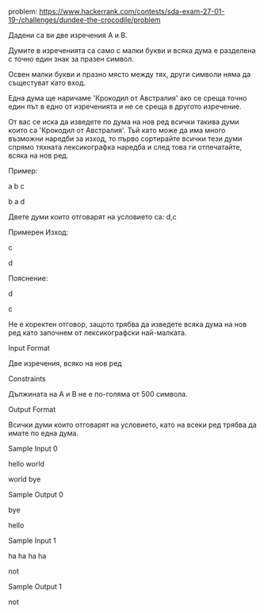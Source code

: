 problem: https://www.hackerrank.com/contests/sda-exam-27-01-19-/challenges/dundee-the-crocodile/problem

Дадени са ви две изречения A и B.

Думите в изреченията са само с малки букви и всяка дума е разделена с точно един знак за празен символ.

Освен малки букви и празно място между тях, други символи няма да същестуват като вход.

Една дума ще наричаме 'Крокодил от Австралия' ако се среща точно един път в едно от изреченията и не се среща в другото изречение.

От вас се иска да изведете по дума на нов ред всички такива думи които са 'Крокодил от Австралия'. Тъй като може да има много възможни наредби за изход, то първо сортирайте всички тези думи спрямо тяхната лексикографка наредба и след това ги отпечатайте, всяка на нов ред.

Пример:

a b c

b a d

Двете думи които отговарят на условието са: d,c

Примерен Изход:

c

d

Пояснение:

d

c

Не е коректен отговор, защото трябва да изведете всяка дума на нов ред като започнем от лексикографски най-малката.

Input Format

Две изречения, всяко на нов ред

Constraints

Дължината на A и B не е по-голяма от 500 символа.

Output Format

Всички думи които отговарят на условието, като на всеки ред трябва да имате по една дума.

Sample Input 0

hello world

world bye

Sample Output 0

bye

hello

Sample Input 1

ha ha ha ha

not

Sample Output 1

not
